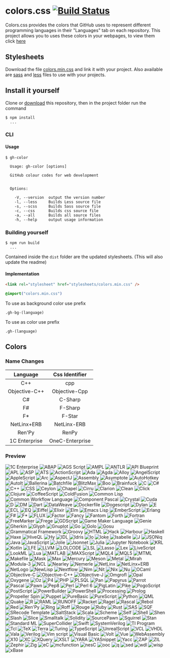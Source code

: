 # colors.css [![Build Status](https://travis-ci.org/roryclaasen/colors.css.svg?branch=node.js)](https://travis-ci.org/roryclaasen/colors.css)

Colors.css provides the colors that GitHub uses to represent different programming languages in their "Languages" tab on each repository. This project allows you to uses these colors in your webpages, to view them click [here](#colors)

## Stylesheets

Download the file [colors.min.css](dist/colors.min.css) and link it with your project. Also available are [sass](dist/colors.scss) and [less](dist/colors.less) files to use with your projects.

## Install it yourself

Clone or [download](https://github.com/roryclaasen/colors.css/archive/node.js.zip) this repository, then in the project folder run the command

```shell
$ npm install
  ...
```

### CLI

#### Usage

```shell
$ gh-color

  Usage: gh-color [options]

  GitHub colour codes for web development


  Options:

    -V, --version  output the version number
    -l, --less     Builds Less source file
    -s, --scss     Builds Sass source file
    -c, --css      Builds css source file
    -a, --all      Builds all source files
    -h, --help     output usage information
```

### Building yourself

```shell
$ npm run build
  ...
```

Contained inside the `dist` folder are the updated stylesheets.
(This will also update the readme)

#### Implementation

```html
<link rel="stylesheet" href="stylesheets/colors.min.css" />
```

```css
@import("colors.min.css")
```

To use as background color use prefix

```
.gh-bg-(language)
```

To use as color use prefix

```
.gh-(language)
```

## Colors

### Name Changes

| Language | Css Identifier |
|:--:|:--:|
|C++|cpp|
|Objective-C++|Objective-Cpp|
|C#|C-Sharp|
|F#|F-Sharp|
|F*|F-Star|
|NetLinx+ERB|NetLinx-ERB|
|Ren'Py|RenPy|
|1C Enterprise|OneC-Enterprise|

### Preview

![1C Enterprise](http://www.placehold.it/150/814CCC/ffffff?text=1C%20Enterprise)
![ABAP](http://www.placehold.it/150/E8274B/ffffff?text=ABAP)
![AGS Script](http://www.placehold.it/150/B9D9FF/ffffff?text=AGS%20Script)
![AMPL](http://www.placehold.it/150/E6EFBB/ffffff?text=AMPL)
![ANTLR](http://www.placehold.it/150/9DC3FF/ffffff?text=ANTLR)
![API Blueprint](http://www.placehold.it/150/2ACCA8/ffffff?text=API%20Blueprint)
![APL](http://www.placehold.it/150/5A8164/ffffff?text=APL)
![ASP](http://www.placehold.it/150/6a40fd/ffffff?text=ASP)
![ATS](http://www.placehold.it/150/1ac620/ffffff?text=ATS)
![ActionScript](http://www.placehold.it/150/882B0F/ffffff?text=ActionScript)
![Ada](http://www.placehold.it/150/02f88c/ffffff?text=Ada)
![Agda](http://www.placehold.it/150/315665/ffffff?text=Agda)
![Alloy](http://www.placehold.it/150/64C800/ffffff?text=Alloy)
![AngelScript](http://www.placehold.it/150/C7D7DC/ffffff?text=AngelScript)
![AppleScript](http://www.placehold.it/150/101F1F/ffffff?text=AppleScript)
![Arc](http://www.placehold.it/150/aa2afe/ffffff?text=Arc)
![AspectJ](http://www.placehold.it/150/a957b0/ffffff?text=AspectJ)
![Assembly](http://www.placehold.it/150/6E4C13/ffffff?text=Assembly)
![Asymptote](http://www.placehold.it/150/4a0c0c/ffffff?text=Asymptote)
![AutoHotkey](http://www.placehold.it/150/6594b9/ffffff?text=AutoHotkey)
![AutoIt](http://www.placehold.it/150/1C3552/ffffff?text=AutoIt)
![Ballerina](http://www.placehold.it/150/FF5000/ffffff?text=Ballerina)
![Batchfile](http://www.placehold.it/150/C1F12E/ffffff?text=Batchfile)
![BlitzMax](http://www.placehold.it/150/cd6400/ffffff?text=BlitzMax)
![Boo](http://www.placehold.it/150/d4bec1/ffffff?text=Boo)
![Brainfuck](http://www.placehold.it/150/2F2530/ffffff?text=Brainfuck)
![C](http://www.placehold.it/150/555555/ffffff?text=C)
![C#](http://www.placehold.it/150/178600/ffffff?text=C#)
![C++](http://www.placehold.it/150/f34b7d/ffffff?text=C++)
![CSS](http://www.placehold.it/150/563d7c/ffffff?text=CSS)
![Ceylon](http://www.placehold.it/150/dfa535/ffffff?text=Ceylon)
![Chapel](http://www.placehold.it/150/8dc63f/ffffff?text=Chapel)
![Cirru](http://www.placehold.it/150/ccccff/ffffff?text=Cirru)
![Clarion](http://www.placehold.it/150/db901e/ffffff?text=Clarion)
![Clean](http://www.placehold.it/150/3F85AF/ffffff?text=Clean)
![Click](http://www.placehold.it/150/E4E6F3/ffffff?text=Click)
![Clojure](http://www.placehold.it/150/db5855/ffffff?text=Clojure)
![CoffeeScript](http://www.placehold.it/150/244776/ffffff?text=CoffeeScript)
![ColdFusion](http://www.placehold.it/150/ed2cd6/ffffff?text=ColdFusion)
![Common Lisp](http://www.placehold.it/150/3fb68b/ffffff?text=Common%20Lisp)
![Common Workflow Language](http://www.placehold.it/150/B5314C/ffffff?text=Common%20Workflow%20Language)
![Component Pascal](http://www.placehold.it/150/B0CE4E/ffffff?text=Component%20Pascal)
![Crystal](http://www.placehold.it/150/000100/ffffff?text=Crystal)
![Cuda](http://www.placehold.it/150/3A4E3A/ffffff?text=Cuda)
![D](http://www.placehold.it/150/ba595e/ffffff?text=D)
![DM](http://www.placehold.it/150/447265/ffffff?text=DM)
![Dart](http://www.placehold.it/150/00B4AB/ffffff?text=Dart)
![DataWeave](http://www.placehold.it/150/003a52/ffffff?text=DataWeave)
![Dockerfile](http://www.placehold.it/150/384d54/ffffff?text=Dockerfile)
![Dogescript](http://www.placehold.it/150/cca760/ffffff?text=Dogescript)
![Dylan](http://www.placehold.it/150/6c616e/ffffff?text=Dylan)
![E](http://www.placehold.it/150/ccce35/ffffff?text=E)
![ECL](http://www.placehold.it/150/8a1267/ffffff?text=ECL)
![EQ](http://www.placehold.it/150/a78649/ffffff?text=EQ)
![Eiffel](http://www.placehold.it/150/946d57/ffffff?text=Eiffel)
![Elixir](http://www.placehold.it/150/6e4a7e/ffffff?text=Elixir)
![Elm](http://www.placehold.it/150/60B5CC/ffffff?text=Elm)
![Emacs Lisp](http://www.placehold.it/150/c065db/ffffff?text=Emacs%20Lisp)
![EmberScript](http://www.placehold.it/150/FFF4F3/ffffff?text=EmberScript)
![Erlang](http://www.placehold.it/150/B83998/ffffff?text=Erlang)
![F#](http://www.placehold.it/150/b845fc/ffffff?text=F#)
![F*](http://www.placehold.it/150/572e30/ffffff?text=F*)
![FLUX](http://www.placehold.it/150/88ccff/ffffff?text=FLUX)
![Factor](http://www.placehold.it/150/636746/ffffff?text=Factor)
![Fancy](http://www.placehold.it/150/7b9db4/ffffff?text=Fancy)
![Fantom](http://www.placehold.it/150/14253c/ffffff?text=Fantom)
![Forth](http://www.placehold.it/150/341708/ffffff?text=Forth)
![Fortran](http://www.placehold.it/150/4d41b1/ffffff?text=Fortran)
![FreeMarker](http://www.placehold.it/150/0050b2/ffffff?text=FreeMarker)
![Frege](http://www.placehold.it/150/00cafe/ffffff?text=Frege)
![GDScript](http://www.placehold.it/150/355570/ffffff?text=GDScript)
![Game Maker Language](http://www.placehold.it/150/71b417/ffffff?text=Game%20Maker%20Language)
![Genie](http://www.placehold.it/150/fb855d/ffffff?text=Genie)
![Gherkin](http://www.placehold.it/150/5B2063/ffffff?text=Gherkin)
![Glyph](http://www.placehold.it/150/c1ac7f/ffffff?text=Glyph)
![Gnuplot](http://www.placehold.it/150/f0a9f0/ffffff?text=Gnuplot)
![Go](http://www.placehold.it/150/00ADD8/ffffff?text=Go)
![Golo](http://www.placehold.it/150/88562A/ffffff?text=Golo)
![Gosu](http://www.placehold.it/150/82937f/ffffff?text=Gosu)
![Grammatical Framework](http://www.placehold.it/150/79aa7a/ffffff?text=Grammatical%20Framework)
![Groovy](http://www.placehold.it/150/e69f56/ffffff?text=Groovy)
![HTML](http://www.placehold.it/150/e34c26/ffffff?text=HTML)
![Hack](http://www.placehold.it/150/878787/ffffff?text=Hack)
![Harbour](http://www.placehold.it/150/0e60e3/ffffff?text=Harbour)
![Haskell](http://www.placehold.it/150/5e5086/ffffff?text=Haskell)
![Haxe](http://www.placehold.it/150/df7900/ffffff?text=Haxe)
![HiveQL](http://www.placehold.it/150/dce200/ffffff?text=HiveQL)
![Hy](http://www.placehold.it/150/7790B2/ffffff?text=Hy)
![IDL](http://www.placehold.it/150/a3522f/ffffff?text=IDL)
![Idris](http://www.placehold.it/150/b30000/ffffff?text=Idris)
![Io](http://www.placehold.it/150/a9188d/ffffff?text=Io)
![Ioke](http://www.placehold.it/150/078193/ffffff?text=Ioke)
![Isabelle](http://www.placehold.it/150/FEFE00/ffffff?text=Isabelle)
![J](http://www.placehold.it/150/9EEDFF/ffffff?text=J)
![JSONiq](http://www.placehold.it/150/40d47e/ffffff?text=JSONiq)
![Java](http://www.placehold.it/150/b07219/ffffff?text=Java)
![JavaScript](http://www.placehold.it/150/f1e05a/ffffff?text=JavaScript)
![Jolie](http://www.placehold.it/150/843179/ffffff?text=Jolie)
![Jsonnet](http://www.placehold.it/150/0064bd/ffffff?text=Jsonnet)
![Julia](http://www.placehold.it/150/a270ba/ffffff?text=Julia)
![Jupyter Notebook](http://www.placehold.it/150/DA5B0B/ffffff?text=Jupyter%20Notebook)
![KRL](http://www.placehold.it/150/28430A/ffffff?text=KRL)
![Kotlin](http://www.placehold.it/150/F18E33/ffffff?text=Kotlin)
![LFE](http://www.placehold.it/150/4C3023/ffffff?text=LFE)
![LLVM](http://www.placehold.it/150/185619/ffffff?text=LLVM)
![LOLCODE](http://www.placehold.it/150/cc9900/ffffff?text=LOLCODE)
![LSL](http://www.placehold.it/150/3d9970/ffffff?text=LSL)
![Lasso](http://www.placehold.it/150/999999/ffffff?text=Lasso)
![Lex](http://www.placehold.it/150/DBCA00/ffffff?text=Lex)
![LiveScript](http://www.placehold.it/150/499886/ffffff?text=LiveScript)
![LookML](http://www.placehold.it/150/652B81/ffffff?text=LookML)
![Lua](http://www.placehold.it/150/000080/ffffff?text=Lua)
![MATLAB](http://www.placehold.it/150/e16737/ffffff?text=MATLAB)
![MAXScript](http://www.placehold.it/150/00a6a6/ffffff?text=MAXScript)
![MQL4](http://www.placehold.it/150/62A8D6/ffffff?text=MQL4)
![MQL5](http://www.placehold.it/150/4A76B8/ffffff?text=MQL5)
![MTML](http://www.placehold.it/150/b7e1f4/ffffff?text=MTML)
![Makefile](http://www.placehold.it/150/427819/ffffff?text=Makefile)
![Mask](http://www.placehold.it/150/f97732/ffffff?text=Mask)
![Max](http://www.placehold.it/150/c4a79c/ffffff?text=Max)
![Mercury](http://www.placehold.it/150/ff2b2b/ffffff?text=Mercury)
![Meson](http://www.placehold.it/150/007800/ffffff?text=Meson)
![Metal](http://www.placehold.it/150/8f14e9/ffffff?text=Metal)
![Mirah](http://www.placehold.it/150/c7a938/ffffff?text=Mirah)
![Modula-3](http://www.placehold.it/150/223388/ffffff?text=Modula-3)
![NCL](http://www.placehold.it/150/28431f/ffffff?text=NCL)
![Nearley](http://www.placehold.it/150/990000/ffffff?text=Nearley)
![Nemerle](http://www.placehold.it/150/3d3c6e/ffffff?text=Nemerle)
![NetLinx](http://www.placehold.it/150/0aa0ff/ffffff?text=NetLinx)
![NetLinx+ERB](http://www.placehold.it/150/747faa/ffffff?text=NetLinx+ERB)
![NetLogo](http://www.placehold.it/150/ff6375/ffffff?text=NetLogo)
![NewLisp](http://www.placehold.it/150/87AED7/ffffff?text=NewLisp)
![Nextflow](http://www.placehold.it/150/3ac486/ffffff?text=Nextflow)
![Nim](http://www.placehold.it/150/37775b/ffffff?text=Nim)
![Nit](http://www.placehold.it/150/009917/ffffff?text=Nit)
![Nix](http://www.placehold.it/150/7e7eff/ffffff?text=Nix)
![Nu](http://www.placehold.it/150/c9df40/ffffff?text=Nu)
![OCaml](http://www.placehold.it/150/3be133/ffffff?text=OCaml)
![Objective-C](http://www.placehold.it/150/438eff/ffffff?text=Objective-C)
![Objective-C++](http://www.placehold.it/150/6866fb/ffffff?text=Objective-C++)
![Objective-J](http://www.placehold.it/150/ff0c5a/ffffff?text=Objective-J)
![Omgrofl](http://www.placehold.it/150/cabbff/ffffff?text=Omgrofl)
![Opal](http://www.placehold.it/150/f7ede0/ffffff?text=Opal)
![Oxygene](http://www.placehold.it/150/cdd0e3/ffffff?text=Oxygene)
![Oz](http://www.placehold.it/150/fab738/ffffff?text=Oz)
![P4](http://www.placehold.it/150/7055b5/ffffff?text=P4)
![PHP](http://www.placehold.it/150/4F5D95/ffffff?text=PHP)
![PLSQL](http://www.placehold.it/150/dad8d8/ffffff?text=PLSQL)
![Pan](http://www.placehold.it/150/cc0000/ffffff?text=Pan)
![Papyrus](http://www.placehold.it/150/6600cc/ffffff?text=Papyrus)
![Parrot](http://www.placehold.it/150/f3ca0a/ffffff?text=Parrot)
![Pascal](http://www.placehold.it/150/E3F171/ffffff?text=Pascal)
![Pawn](http://www.placehold.it/150/dbb284/ffffff?text=Pawn)
![Pep8](http://www.placehold.it/150/C76F5B/ffffff?text=Pep8)
![Perl](http://www.placehold.it/150/0298c3/ffffff?text=Perl)
![Perl 6](http://www.placehold.it/150/0000fb/ffffff?text=Perl%206)
![PigLatin](http://www.placehold.it/150/fcd7de/ffffff?text=PigLatin)
![Pike](http://www.placehold.it/150/005390/ffffff?text=Pike)
![PogoScript](http://www.placehold.it/150/d80074/ffffff?text=PogoScript)
![PostScript](http://www.placehold.it/150/da291c/ffffff?text=PostScript)
![PowerBuilder](http://www.placehold.it/150/8f0f8d/ffffff?text=PowerBuilder)
![PowerShell](http://www.placehold.it/150/012456/ffffff?text=PowerShell)
![Processing](http://www.placehold.it/150/0096D8/ffffff?text=Processing)
![Prolog](http://www.placehold.it/150/74283c/ffffff?text=Prolog)
![Propeller Spin](http://www.placehold.it/150/7fa2a7/ffffff?text=Propeller%20Spin)
![Puppet](http://www.placehold.it/150/302B6D/ffffff?text=Puppet)
![PureBasic](http://www.placehold.it/150/5a6986/ffffff?text=PureBasic)
![PureScript](http://www.placehold.it/150/1D222D/ffffff?text=PureScript)
![Python](http://www.placehold.it/150/3572A5/ffffff?text=Python)
![QML](http://www.placehold.it/150/44a51c/ffffff?text=QML)
![Quake](http://www.placehold.it/150/882233/ffffff?text=Quake)
![R](http://www.placehold.it/150/198CE7/ffffff?text=R)
![RAML](http://www.placehold.it/150/77d9fb/ffffff?text=RAML)
![RUNOFF](http://www.placehold.it/150/665a4e/ffffff?text=RUNOFF)
![Racket](http://www.placehold.it/150/3c5caa/ffffff?text=Racket)
![Ragel](http://www.placehold.it/150/9d5200/ffffff?text=Ragel)
![Rascal](http://www.placehold.it/150/fffaa0/ffffff?text=Rascal)
![Rebol](http://www.placehold.it/150/358a5b/ffffff?text=Rebol)
![Red](http://www.placehold.it/150/f50000/ffffff?text=Red)
![Ren'Py](http://www.placehold.it/150/ff7f7f/ffffff?text=Ren'Py)
![Ring](http://www.placehold.it/150/2D54CB/ffffff?text=Ring)
![Roff](http://www.placehold.it/150/ecdebe/ffffff?text=Roff)
![Rouge](http://www.placehold.it/150/cc0088/ffffff?text=Rouge)
![Ruby](http://www.placehold.it/150/701516/ffffff?text=Ruby)
![Rust](http://www.placehold.it/150/dea584/ffffff?text=Rust)
![SAS](http://www.placehold.it/150/B34936/ffffff?text=SAS)
![SQF](http://www.placehold.it/150/3F3F3F/ffffff?text=SQF)
![SRecode Template](http://www.placehold.it/150/348a34/ffffff?text=SRecode%20Template)
![SaltStack](http://www.placehold.it/150/646464/ffffff?text=SaltStack)
![Scala](http://www.placehold.it/150/c22d40/ffffff?text=Scala)
![Scheme](http://www.placehold.it/150/1e4aec/ffffff?text=Scheme)
![Self](http://www.placehold.it/150/0579aa/ffffff?text=Self)
![Shell](http://www.placehold.it/150/89e051/ffffff?text=Shell)
![Shen](http://www.placehold.it/150/120F14/ffffff?text=Shen)
![Slash](http://www.placehold.it/150/007eff/ffffff?text=Slash)
![Slice](http://www.placehold.it/150/003fa2/ffffff?text=Slice)
![Smalltalk](http://www.placehold.it/150/596706/ffffff?text=Smalltalk)
![Solidity](http://www.placehold.it/150/AA6746/ffffff?text=Solidity)
![SourcePawn](http://www.placehold.it/150/5c7611/ffffff?text=SourcePawn)
![Squirrel](http://www.placehold.it/150/800000/ffffff?text=Squirrel)
![Stan](http://www.placehold.it/150/b2011d/ffffff?text=Stan)
![Standard ML](http://www.placehold.it/150/dc566d/ffffff?text=Standard%20ML)
![SuperCollider](http://www.placehold.it/150/46390b/ffffff?text=SuperCollider)
![Swift](http://www.placehold.it/150/ffac45/ffffff?text=Swift)
![SystemVerilog](http://www.placehold.it/150/DAE1C2/ffffff?text=SystemVerilog)
![TI Program](http://www.placehold.it/150/A0AA87/ffffff?text=TI%20Program)
![Tcl](http://www.placehold.it/150/e4cc98/ffffff?text=Tcl)
![TeX](http://www.placehold.it/150/3D6117/ffffff?text=TeX)
![Terra](http://www.placehold.it/150/00004c/ffffff?text=Terra)
![Turing](http://www.placehold.it/150/cf142b/ffffff?text=Turing)
![TypeScript](http://www.placehold.it/150/2b7489/ffffff?text=TypeScript)
![UnrealScript](http://www.placehold.it/150/a54c4d/ffffff?text=UnrealScript)
![VCL](http://www.placehold.it/150/148AA8/ffffff?text=VCL)
![VHDL](http://www.placehold.it/150/adb2cb/ffffff?text=VHDL)
![Vala](http://www.placehold.it/150/fbe5cd/ffffff?text=Vala)
![Verilog](http://www.placehold.it/150/b2b7f8/ffffff?text=Verilog)
![Vim script](http://www.placehold.it/150/199f4b/ffffff?text=Vim%20script)
![Visual Basic](http://www.placehold.it/150/945db7/ffffff?text=Visual%20Basic)
![Volt](http://www.placehold.it/150/1F1F1F/ffffff?text=Volt)
![Vue](http://www.placehold.it/150/2c3e50/ffffff?text=Vue)
![WebAssembly](http://www.placehold.it/150/04133b/ffffff?text=WebAssembly)
![X10](http://www.placehold.it/150/4B6BEF/ffffff?text=X10)
![XC](http://www.placehold.it/150/99DA07/ffffff?text=XC)
![XQuery](http://www.placehold.it/150/5232e7/ffffff?text=XQuery)
![XSLT](http://www.placehold.it/150/EB8CEB/ffffff?text=XSLT)
![YARA](http://www.placehold.it/150/220000/ffffff?text=YARA)
![YASnippet](http://www.placehold.it/150/32AB90/ffffff?text=YASnippet)
![Yacc](http://www.placehold.it/150/4B6C4B/ffffff?text=Yacc)
![ZAP](http://www.placehold.it/150/0d665e/ffffff?text=ZAP)
![ZIL](http://www.placehold.it/150/dc75e5/ffffff?text=ZIL)
![Zephir](http://www.placehold.it/150/118f9e/ffffff?text=Zephir)
![Zig](http://www.placehold.it/150/ec915c/ffffff?text=Zig)
![eC](http://www.placehold.it/150/913960/ffffff?text=eC)
![mcfunction](http://www.placehold.it/150/E22837/ffffff?text=mcfunction)
![nesC](http://www.placehold.it/150/94B0C7/ffffff?text=nesC)
![ooc](http://www.placehold.it/150/b0b77e/ffffff?text=ooc)
![q](http://www.placehold.it/150/0040cd/ffffff?text=q)
![sed](http://www.placehold.it/150/64b970/ffffff?text=sed)
![wdl](http://www.placehold.it/150/42f1f4/ffffff?text=wdl)
![wisp](http://www.placehold.it/150/7582D1/ffffff?text=wisp)
![xBase](http://www.placehold.it/150/403a40/ffffff?text=xBase)

